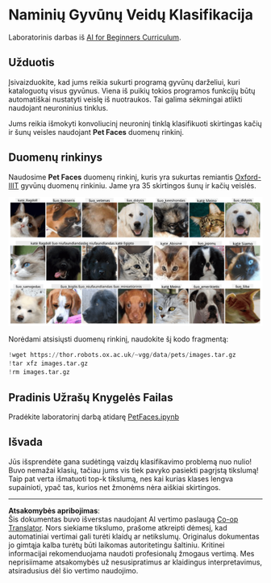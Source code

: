 <!--
CO_OP_TRANSLATOR_METADATA:
{
  "original_hash": "f3d2cee9cb3c52160419e560c57a690e",
  "translation_date": "2025-08-31T17:36:45+00:00",
  "source_file": "lessons/4-ComputerVision/07-ConvNets/lab/README.md",
  "language_code": "lt"
}
-->
# Naminių Gyvūnų Veidų Klasifikacija

Laboratorinis darbas iš [AI for Beginners Curriculum](https://github.com/microsoft/ai-for-beginners).

## Užduotis

Įsivaizduokite, kad jums reikia sukurti programą gyvūnų darželiui, kuri kataloguotų visus gyvūnus. Viena iš puikių tokios programos funkcijų būtų automatiškai nustatyti veislę iš nuotraukos. Tai galima sėkmingai atlikti naudojant neuroninius tinklus.

Jums reikia išmokyti konvoliucinį neuroninį tinklą klasifikuoti skirtingas kačių ir šunų veisles naudojant **Pet Faces** duomenų rinkinį.

## Duomenų rinkinys

Naudosime **Pet Faces** duomenų rinkinį, kuris yra sukurtas remiantis [Oxford-IIIT](https://www.robots.ox.ac.uk/~vgg/data/pets/) gyvūnų duomenų rinkiniu. Jame yra 35 skirtingos šunų ir kačių veislės.

![Duomenų rinkinys, su kuriuo dirbsime](../../../../../../translated_images/data.50b2a9d5484bdbf0f52f5765b381cec9efe2bd296a98f007f90bedb6ac67f2a8.lt.png)

Norėdami atsisiųsti duomenų rinkinį, naudokite šį kodo fragmentą:

```python
!wget https://thor.robots.ox.ac.uk/~vgg/data/pets/images.tar.gz
!tar xfz images.tar.gz
!rm images.tar.gz
```

## Pradinis Užrašų Knygelės Failas

Pradėkite laboratorinį darbą atidarę [PetFaces.ipynb](PetFaces.ipynb)

## Išvada

Jūs išsprendėte gana sudėtingą vaizdų klasifikavimo problemą nuo nulio! Buvo nemažai klasių, tačiau jums vis tiek pavyko pasiekti pagrįstą tikslumą! Taip pat verta išmatuoti top-k tikslumą, nes kai kurias klases lengva supainioti, ypač tas, kurios net žmonėms nėra aiškiai skirtingos.

---

**Atsakomybės apribojimas**:  
Šis dokumentas buvo išverstas naudojant AI vertimo paslaugą [Co-op Translator](https://github.com/Azure/co-op-translator). Nors siekiame tikslumo, prašome atkreipti dėmesį, kad automatiniai vertimai gali turėti klaidų ar netikslumų. Originalus dokumentas jo gimtąja kalba turėtų būti laikomas autoritetingu šaltiniu. Kritinei informacijai rekomenduojama naudoti profesionalų žmogaus vertimą. Mes neprisiimame atsakomybės už nesusipratimus ar klaidingus interpretavimus, atsiradusius dėl šio vertimo naudojimo.